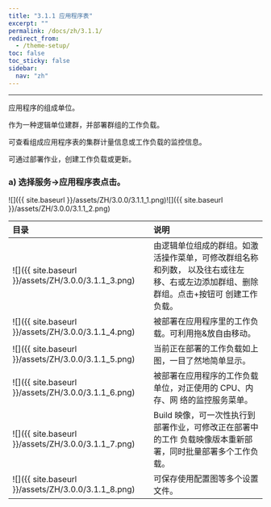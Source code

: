 ```yaml
---
title: "3.1.1 应用程序表"
excerpt: ""
permalink: /docs/zh/3.1.1/
redirect_from:
  - /theme-setup/
toc: false
toc_sticky: false
sidebar:
  nav: "zh"
---
```


---
应用程序的组成单位。

作为一种逻辑单位建群，并部署群组的工作负载。

可查看组成应用程序表的集群计量信息或工作负载的监控信息。

可通过部署作业，创建工作负载或更新。

### a\) 选择服务→应用程序表点击。
![]({{ site.baseurl }}/assets/ZH/3.0.0/3.1.1_1.png)![]({{ site.baseurl }}/assets/ZH/3.0.0/3.1.1_2.png)

| **目录** | **说明** |
| :--- | :--- |
| ![]({{ site.baseurl }}/assets/ZH/3.0.0/3.1.1_3.png) | 由逻辑单位组成的群组。如激活操作菜单，可修改群组名称和列数， 以及往右或往左移、右或左边添加群组、删除群组。点击+按钮可 创建工作负载。 |
| ![]({{ site.baseurl }}/assets/ZH/3.0.0/3.1.1_4.png) | 被部署在应用程序里的工作负载。可利用拖&放自由移动。 |
| ![]({{ site.baseurl }}/assets/ZH/3.0.0/3.1.1_5.png) | 当前正在部署的工作负载如上图，一目了然地简单显示。 |
| ![]({{ site.baseurl }}/assets/ZH/3.0.0/3.1.1_6.png) | 被部署在应用程序的工作负载单位，对正使用的 CPU、内存、网 络的监控服务菜单。 |
| ![]({{ site.baseurl }}/assets/ZH/3.0.0/3.1.1_7.png) | Build 映像，可一次性执行到部署作业，可修改正在部署中的工作 负载映像版本重新部署，同时批量部署多个工作负载。 |
| ![]({{ site.baseurl }}/assets/ZH/3.0.0/3.1.1_8.png) | 可保存使用配置图等多个设置文件。 |
